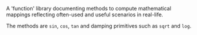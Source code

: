 A 'function' library documenting methods to compute mathematical mappings reflecting often-used and useful scenarios in real-life.

The methods are `sin`, `cos`, `tan` and damping primitives such as `sqrt` and `log`.